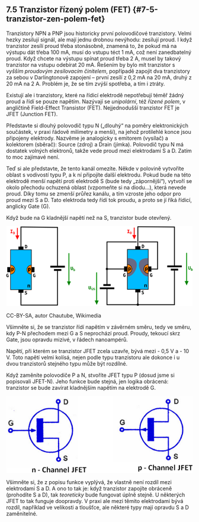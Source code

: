 ## 7.5 Tranzistor řízený polem (FET) {#7-5-tranzistor-zen-polem-fet}

Tranzistory NPN a PNP jsou historicky první polovodičové tranzistory. Velmi hezky zesilují signál, ale mají jednu drobnou nevýhodu: zesilují proud. I když tranzistor zesílí proud třeba stonásobně, znamená to, že pokud má na výstupu dát třeba 100 mA, musí do vstupu téct 1 mA, což není zanedbatelný proud. Když chcete na výstupu spínat proud třeba 2 A, musel by takový tranzistor na vstupu odebírat 20 mA. Řešením by bylo mít tranzistor s _vyšším proudovým zesilovacím činitelem_, popřípadě zapojit dva tranzistory za sebou v Darlingtonově zapojení – první zesílí z 0,2 mA na 20 mA, druhý z 20 mA na 2 A. Problém je, že se tím zvýší spotřeba, a tím i ztráty.

Existují ale i tranzistory, které na řídicí elektrodě nepotřebují téměř žádný proud a řídí se pouze napětím. Nazývají se _unipolární_, též _řízené polem_, v angličtině Field-Effect Transistor (FET). Nejjednodušší tranzistor FET je JFET (Junction FET).

Představte si dlouhý polovodič typu N („dlouhý“ na poměry elektronických součástek, v praxi řádově milimetry a menší), na jehož protilehlé konce jsou připojeny elektrody. Nazvěme je analogicky s emitorem (vysílač) a kolektorem (sběrač): Source (zdroj) a Drain (jímka). Polovodič typu N má dostatek volných elektronů, takže vede proud mezi elektrodami S a D. Zatím to moc zajímavé není.

Teď si ale představte, že tento kanál omezíte. Někde v polovině vytvoříte oblast s vodivostí typu P, a k ní připojíte další elektrodu. Pokud bude na této elektrodě menší napětí proti elektrodě S (bude tedy „zápornější“), vytvoří se okolo přechodu ochuzená oblast (vzpomeňte si na diodu…), která nevede proud. Díky tomu se zmenší průřez kanálu, a tím vzroste jeho odpor pro proud mezi S a D. Tato elektroda tedy řídí tok proudu, a proto se jí říká řídicí, anglicky Gate (G).

Když bude na G kladnější napětí než na S, tranzistor bude otevřený.

![94-1.png](images/000212.png)

CC-BY-SA, autor Chautube, Wikimedia

Všimněte si, že se tranzistor řídí napětím v závěrném směru, tedy ve směru, kdy P-N přechodem mezi G a S neprochází proud. Proudy, tekoucí skrz Gate, jsou opravdu mizivé, v řádech nanoampérů.

Napětí, při kterém se tranzistor JFET zcela uzavře, bývá mezi - 0,5 V a - 10 V. Toto napětí velmi kolísá, nejen podle typu tranzistoru ale dokonce i u dvou tranzistorů stejného typu může být rozdílné.

Když zaměníte polovodiče P a N, stvoříte JFET typu P (dosud jsme si popisovali JFET-N). Jeho funkce bude stejná, jen logika obrácená: tranzistor se bude zavírat kladnějším napětím na elektrodě G.

![95-1.png](images/000023.png)

Všimněte si, že z popisu funkce vyplývá, že vlastně není rozdíl mezi elektrodami S a D. A ono to tak je: když tranzistor zapojíte obráceně (prohodíte S a D), tak _teoreticky_ bude fungovat úplně stejně. U některých JFET to tak funguje doopravdy. V praxi ale mezi těmito elektrodami bývá rozdíl, například ve velikosti a tloušťce, ale některé typy mají opravdu S a D zaměnitelné.